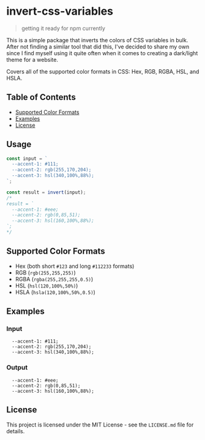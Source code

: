# invert-css-variables

> getting it ready for npm currently

This is a simple package that inverts the colors of CSS variables in bulk. After not finding a similar tool that did this, I've decided to share my own since I find myself using it quite often when it comes to creating a dark/light theme for a website.

Covers all of the supported color formats in CSS: Hex, RGB, RGBA, HSL, and HSLA. 

## Table of Contents

- [Supported Color Formats](#supported-color-formats)
- [Examples](#examples)
- [License](#license)

<!-- ## Installation

To install `invertColorsInRoot` via NPM:

```bash
npm install invert-colors-in-root
``` -->

## Usage

```javascript
const input = `
  --accent-1: #111;
  --accent-2: rgb(255,170,204);
  --accent-3: hsl(340,100%,88%);
`;

const result = invert(input);
/*
result = `
  --accent-1: #eee;
  --accent-2: rgb(0,85,51);
  --accent-3: hsl(160,100%,88%);
`;
*/

```

## Supported Color Formats

- Hex (both short `#123` and long `#112233` formats)
- RGB (`rgb(255,255,255)`)
- RGBA (`rgba(255,255,255,0.5)`)
- HSL (`hsl(120,100%,50%)`)
- HSLA (`hsla(120,100%,50%,0.5)`)

## Examples

### Input

```
  --accent-1: #111;
  --accent-2: rgb(255,170,204);
  --accent-3: hsl(340,100%,88%);
```

### Output

```
  --accent-1: #eee;
  --accent-2: rgb(0,85,51);
  --accent-3: hsl(160,100%,88%);
```

## License

This project is licensed under the MIT License - see the `LICENSE.md` file for details.

